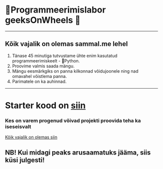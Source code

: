 # 🧪Programmeerimislabor geeksOnWheels 🧪

---
## Kõik vajalik on olemas sammal.me lehel

1. Tänase 45 minutiga tutvustame ühte enim kasutatud programmeerimiskeelt - 🐍Python.
2. Proovime valmis saada mängu.
  1. Mängu eesmärkgiks on panna kilkonnad võidujoonele ning nad omavahel võistlema panna.
  2. Parimatele on ka auhinnad.


---
# Starter kood on [siin](https://repl.it/@Tristan23/geeksonwheelsstarter)

### Kes on varem progenud võivad projekti proovida teha ka iseseisvalt

[Kõik vajalik on olemas siin](https://codeclubprojects.org/en-GB/python/turtle-race/)

## NB! Kui midagi peaks arusaamatuks jääma, siis küsi julgesti!
